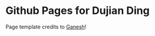 # Github Pages for Dujian Ding


Page template credits to [Ganesh](https://github.com/ganeshjawahar/ganeshjawahar.github.io)!
